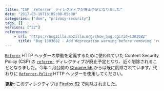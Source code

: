 ```yaml
---
title: "CSP `referrer` ディレクティブが廃止予定となりました"
date: "2017-03-10T16:09:00-05:00"
categories: ["dom", "privacy-security"]
tags: []
versions: ["52"]
references:
    - url: "https://bugzilla.mozilla.org/show_bug.cgi?id=1303682"
      title: "Bug 1303682 - Add deprecation warning before removing 'referrer' directive from CSP"
---
```

[`Referer`](https://developer.mozilla.org/ja/docs/Web/HTTP/Headers/Referer) HTTP ヘッダーの挙動を定義するために使われていた Content Security Policy (CSP) の [`referrer`](https://developer.mozilla.org/ja/docs/Web/HTTP/Headers/Content-Security-Policy/referrer) ディレクティブが廃止予定となり、近く削除されることとなりました。今年 1 月公開の [Chrome 56](https://developers.google.com/web/updates/2016/12/chrome-56-deprecations) からは既に削除されています。代わりに [`Referrer-Policy`](https://developer.mozilla.org/ja/docs/Web/HTTP/Headers/Referrer-Policy) HTTP ヘッダーを使用してください。

**更新**: このディレクティブは [Firefox 62](https://www.fxsitecompat.com/ja/docs/2018/csp-referrer-directive-has-been-removed/) で削除されました。
